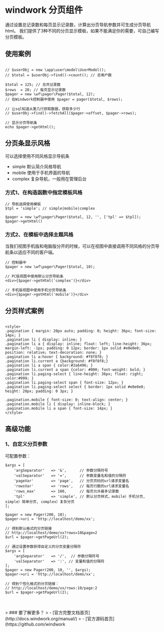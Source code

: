 windwork 分页组件
===================

通过设置总记录数和每页显示记录数，计算出分页导航参数并可生成分页导航html。
我们提供了3种不同的分页显示模板，如果不能满足你的需要，可自己编写分页模板。

## 使用案例
```

// $userObj = new \app\user\model\UserModel();
// $total = $userObj->find()->count(); // 总用户数

$total = 125; // 总共记录数
$rows  = 20; // 每页显示记录数
$pager = new \wf\pager\Pager($total, 12);
// 在Windwork控制器中使用 $pager = pager($total, $rows);

// 让sql知道从第几行获取数据，获取多少行
// $userObj->find()->fetchAll($pager->offset, $pager->rows);

// 显示分页导航条
echo $pager->getHtml();

```

## 分页条显示风格
可以选择使用不同风格显示导航条
- simple  默认简介风格导航
- mobile  使用于手机界面的导航
- complex 复杂导航，一般用在管理后台


### 方式1、在构造函数中指定模板风格
```
// 导航选择使用模板
$tpl = 'simple'; // simple|mobile|complex

$pager = new \wf\pager\Pager($total, 12, '', ['tpl' => $tpl]);
$pager->getHtml()

```

### 方式2、在模板中选择主题风格

当我们视图手机版和电脑版分开的时候，可以在视图中直接调用不同风格的分页导航条以适应不同的客户端。

```
// 控制器中
$pager = new \wf\pager\Pager($total, 10);

// PC版视图中使用默认分页导航条
<div>{$pager->getHtml('complex')}</div>

// 手机版视图中使用手机分页导航条
<div>{$pager->getHtml('mobile')}</div>

```

## 分页样式案例

```

<style>
.pagination { margin: 20px auto; padding: 0; height: 36px; font-size: 14px; }
.pagination li { display: inline; }
.pagination li a { display: inline; float: left; line-height: 36px; margin-left: -1px; padding: 0 12px; border: 1px solid #e0e0e0; position: relative; text-decoration: none; }
.pagination li a:hover { background: #f8f8f8; }
.pagination li.current a {background: #f8f8f8;}
.pagination li a span { color:#2a6496; }
.pagination li.current a span {color: #000; font-weight: bold; }
.pagination li.paging-select { line-height: 36px; float: right; color:#999; }
.pagination li.paging-select span { font-size: 12px; }
.pagination li.paging-select select { border: 1px solid #e0e0e0; height: 28px; padding: 0 3px; }

.pagination.mobile { font-size: 0; text-align: center; }
.pagination.mobile li { display: inline-block; }
.pagination.mobile li a span { font-size: 14px; }
</style>

```

## 高级功能
### 1、自定义分页参数
可配置参数：
```
$args = [
    'argSeparator'   => '&',      // 参数分隔符号
    'valSeparator'   => '=',      // 参数变量名和值的分隔符
    'pageVar'        => 'page',   // 分页页码的url请求变量名
    'rowsVar'        => 'rows',   // 每页行数的url请求变量名
    'rows_max'       => 100,      // 每页允许最多记录数
    'tpl'            => 'simple', // 默认分页样式，mobile）手机分页, simple）简单分页, complex）复杂分页
];
```

```
$pager = new Pager(200, 10);
$pager->uri = 'http://localhost/demo/xx';

// 得到默认格式的分页链接
// http://localhost/demo/xx?rows=10&page=2
$url = $pager->getPageUrl(2); 

// 通过设置参数获得自定义的分页变量分隔符
$args = [
    'argSeparator'   => '/',  // 参数分隔符号
    'valSeparator'   => ':', // 变量和值的分隔符
];
$pager = new Pager(200, 10, '', $args);
$pager->uri = 'http://localhost/demo/xx';

// 得到个性化格式的分页链接： 
// http://localhost/demo/xx/rows:10/page:2
$url = $pager->getPageUrl(2); 

```

<br />
<br />
> ### 要了解更多？
> - [官方完整文档首页](http://docs.windwork.org/manual/)
> - [官方源码首页](https://github.com/windwork
